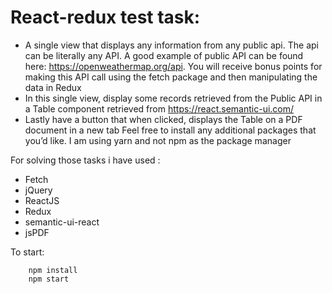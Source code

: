 # React-redux test task:

* A single view that displays any information from any public api. The api can be literally any API.
A good example of public API can be found here: https://openweathermap.org/api. You will receive bonus points for making this API call using the fetch package and then manipulating the data in Redux
* In this single view, display some records retrieved from the Public API in a Table component retrieved from https://react.semantic-ui.com/
* Lastly have a button that when clicked, displays the Table on a PDF document in a new tab
Feel free to install any additional packages that you’d like. I am using yarn and not npm as the package manager

For solving those tasks i have used :
* Fetch
* jQuery
* ReactJS
* Redux
* semantic-ui-react
* jsPDF

To start:
```
    npm install
    npm start
```
